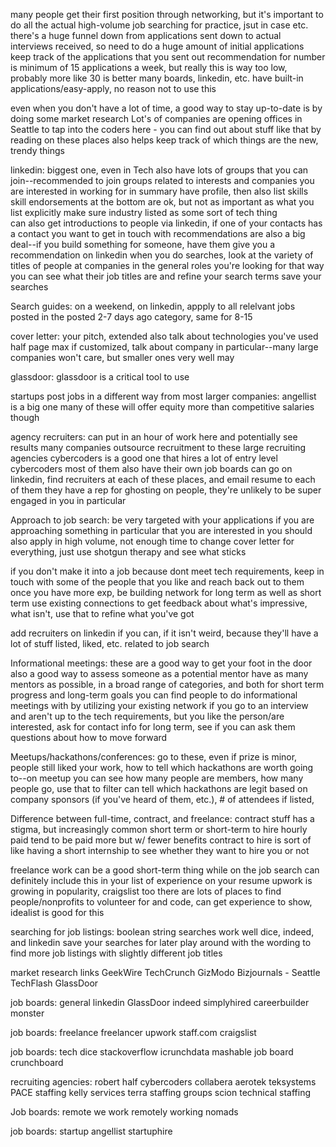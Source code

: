 many people get their first position through networking, 
but it's important to do all the actual high-volume job searching for practice, jsut in case etc. 
  there's a huge funnel down from applications sent down to actual interviews received, so need to do a huge amount of initial applications
  keep track of the applications that you sent out
  recommendation for number is minimum of 15 applications a week, but really this is way too low, probably more like 30 is better 
  many boards, linkedin, etc. have built-in applications/easy-apply, no reason not to use this
  

even when you don't have a lot of time, a good way to stay up-to-date is by doing some market research 
Lot's of companies are opening offices in Seattle to tap into the coders here - you can find out about stuff like that by reading on these places
also helps keep track of which things are the new, trendy things


linkedin:
  biggest one, even in Tech
  also have lots of groups that you can join--recommended to join groups related to interests and companies you are interested in working for 
  in summary
    have profile, then also list skills
    skill endorsements at the bottom are ok, but not as important as what you list explicitly 
    make sure industry listed as some sort of tech thing     
  can also get introductions to people via linkedin, if one of your contacts has a contact you want to get in touch with
  recommendations are also a big deal--if you build something for someone, have them give you a recommendation on linkedin 
  when you do searches, look at the variety of titles of people at companies in the general roles you're looking for
    that way you can see what their job titles are and refine your search terms 
  save your searches
  
  
Search guides:
  on a weekend, on linkedin, appply to all relelvant jobs posted in the posted 2-7 days ago category, same for 8-15
  
cover letter:
  your pitch, extended
  also talk about technologies you've used
  half page max 
  if customized, talk about company in particular--many large companies won't care, but smaller ones very well may 
  
glassdoor: 
  glassdoor is a critical tool to use

startups post jobs in a different way from most larger companies:
  angellist is a big one
  many of these will offer equity more than competitive salaries though

agency recruiters:
  can put in an hour of work here and potentially see results
  many companies outsource recruitment to these large recruiting agencies
  cybercoders is a good one that hires a lot of entry level cybercoders
  most of them also have their own job boards
  can go on linkedin, find recruiters at each of these places, and email resume to each of them
  they have a rep for ghosting on people, they're unlikely to be super engaged in you in particular
  

Approach to job search:
  be very targeted with your applications if you are approaching something in particular that you are interested in
  you should also apply in high volume, not enough time to change cover letter for everything, just use shotgun therapy and see what sticks
  
  if you don't make it into a job because dont meet tech requirements, keep in touch with some of the people that you like and reach back out to them once you have more exp, be building network for long term as well as short term
  use existing connections to get feedback about what's impressive, what isn't, use that to refine what you've got
  
  add recruiters on linkedin if you can, if it isn't weird, because they'll have a lot of stuff listed, liked, etc. related to job search
  
Informational meetings:
  these are a good way to get your foot in the door
  also a good way to assess someone as a potential mentor
  have as many mentors as possible, in a broad range of categories, and both for short term progress and long-term goals
  you can find people to do informational meetings with by utilizing your existing network
  if you go to an interview and aren't up to the tech requirements, but you like the person/are interested, ask for contact info for long term, see if you can ask them questions about how to move forward
  
Meetups/hackathons/conferences:
  go to these, even if prize is minor, people still liked your work,
  how to tell which hackathons are worth going to--on meetup you can see how many people are members, how many people go, use that to filter
  can tell which hackathons are legit based on company sponsors (if you've heard of them, etc.), # of attendees if listed, 

  
Difference between full-time, contract, and freelance:
  contract stuff has a stigma, but increasingly common
    short term or short-term to hire
    hourly paid
    tend to be paid more but w/ fewer benefits
  contract to hire is sort of like having a short internship to see whether they want to hire you or not
  
  freelance work can be a good short-term thing while on the job search
    can definitely include this in your list of experience on your resume
    upwork is growing in popularity, craigslist too
    there are lots of places to find people/nonprofits to volunteer for and code, can get experience to show, idealist is good for this
    

searching for job listings:
  boolean string searches work well
    dice, indeed, and linkedin 
  save your searches for later
  play around with the wording to find more job listings with slightly different job titles
  

market research links
  GeekWire
  TechCrunch
  GizModo
  Bizjournals - Seattle
  TechFlash
  GlassDoor
  

job boards: general
  linkedin
  GlassDoor
  indeed
  simplyhired
  careerbuilder
  monster
  

job boards: freelance
  freelancer
  upwork
  staff.com
  craigslist


job boards: tech
  dice 
  stackoverflow
  icrunchdata
  mashable job board
  crunchboard
  

recruiting agencies:
  robert half
  cybercoders
  collabera
  aerotek
  teksystems
  PACE staffing
  kelly services
  terra staffing groups
  scion technical staffing

Job boards: remote
  we work remotely
  working nomads

job boards: startup
  angellist
  startuphire

